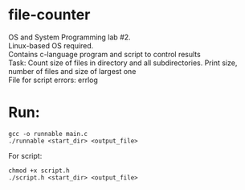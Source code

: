 # file-counter
OS and System Programming lab #2.  
Linux-based OS required.  
Contains c-language program and script to control results  
Task: Count size of files in directory and all subdirectories. Print size, number of files and size of largest one  
File for script errors: errlog  
# Run: 
```
gcc -o runnable main.c  
./runnable <start_dir> <output_file>  
```
For script:
```
chmod +x script.h  
./script.h <start_dir> <output_file>  
```
